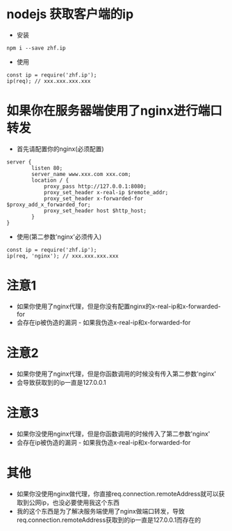 # nodejs 获取客户端的ip
* 安装
```
npm i --save zhf.ip
```
* 使用
```
const ip = require('zhf.ip');
ip(req); // xxx.xxx.xxx.xxx
```
# 如果你在服务器端使用了nginx进行端口转发
* 首先请配置你的nginx(必须配置)
```
server {
        listen 80;
        server_name www.xxx.com xxx.com;
        location / {
            proxy_pass http://127.0.0.1:8080;
            proxy_set_header x-real-ip $remote_addr;
            proxy_set_header x-forwarded-for $proxy_add_x_forwarded_for;
            proxy_set_header host $http_host;
        }
}
```
* 使用(第二参数'nginx'必须传入)
```
const ip = require('zhf.ip');
ip(req, 'nginx'); // xxx.xxx.xxx.xxx
```
# 注意1
* 如果你使用了nginx代理，但是你没有配置nginx的x-real-ip和x-forwarded-for
* 会存在ip被伪造的漏洞 - 如果我伪造x-real-ip和x-forwarded-for
# 注意2
* 如果你使用了nginx代理，但是你函数调用的时候没有传入第二参数'nginx'
* 会导致获取到的ip一直是127.0.0.1
# 注意3
* 如果你没使用nginx代理，但是你函数调用的时候传入了第二参数'nginx'
* 会存在ip被伪造的漏洞 - 如果我伪造x-real-ip和x-forwarded-for
# 其他
* 如果你没使用nginx做代理，你直接req.connection.remoteAddress就可以获取到公网ip，也没必要使用我这个东西
* 我的这个东西是为了解决服务端使用了nginx做端口转发，导致req.connection.remoteAddress获取到的ip一直是127.0.0.1而存在的



